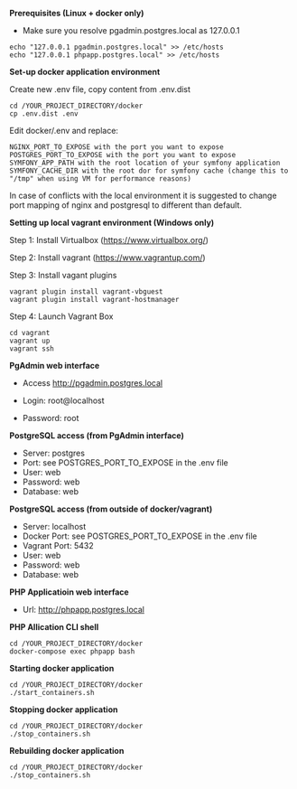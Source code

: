 **Prerequisites (Linux + docker only)**

* Make sure you resolve pgadmin.postgres.local as 127.0.0.1  

````
echo "127.0.0.1 pgadmin.postgres.local" >> /etc/hosts
echo "127.0.0.1 phpapp.postgres.local" >> /etc/hosts
````

**Set-up docker application environment**

Create new .env file, copy content from .env.dist

````
cd /YOUR_PROJECT_DIRECTORY/docker
cp .env.dist .env
````

Edit docker/.env and replace: 

    NGINX_PORT_TO_EXPOSE with the port you want to expose
    POSTGRES_PORT_TO_EXPOSE with the port you want to expose
    SYMFONY_APP_PATH with the root location of your symfony application
    SYMFONY_CACHE_DIR with the root dor for symfony cache (change this to "/tmp" when using VM for performance reasons)
 
    
In case of conflicts with the local environment it is suggested to change port mapping of nginx and postgresql to different 
than default.    


**Setting up local vagrant environment (Windows only)**

Step 1: Install Virtualbox (https://www.virtualbox.org/)

Step 2: Install vagrant (https://www.vagrantup.com/)

Step 3: Install vagant plugins
`````
vagrant plugin install vagrant-vbguest
vagrant plugin install vagrant-hostmanager
`````
 
Step 4: Launch Vagrant Box

`````
cd vagrant
vagrant up 
vagrant ssh
`````

**PgAdmin web interface**

* Access http://pgadmin.postgres.local

* Login: root@localhost
* Password: root

**PostgreSQL access (from PgAdmin interface)**

* Server: postgres
* Port: see POSTGRES_PORT_TO_EXPOSE in the .env file
* User: web 
* Password: web 
* Database: web

**PostgreSQL access (from outside of docker/vagrant)**

* Server: localhost
* Docker Port: see POSTGRES_PORT_TO_EXPOSE in the .env file
* Vagrant Port: 5432
* User: web 
* Password: web 
* Database: web

**PHP Applicatioin web interface**

* Url: http://phpapp.postgres.local

**PHP Allication CLI shell**
`````
cd /YOUR_PROJECT_DIRECTORY/docker
docker-compose exec phpapp bash
`````


**Starting docker application**
`````
cd /YOUR_PROJECT_DIRECTORY/docker 
./start_containers.sh
`````

**Stopping docker application**
`````
cd /YOUR_PROJECT_DIRECTORY/docker
./stop_containers.sh
`````

**Rebuilding docker application**
`````
cd /YOUR_PROJECT_DIRECTORY/docker
./stop_containers.sh
`````

